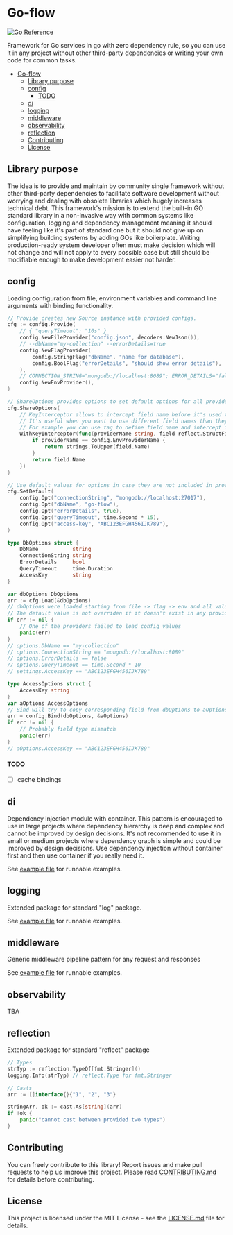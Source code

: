 # Go-flow

[![Go Reference](https://pkg.go.dev/badge/github.com/Prastiwar/go-flow.svg)](https://pkg.go.dev/github.com/Prastiwar/go-flow)

Framework for Go services in go with zero dependency rule, so you can use it in any project without other third-party dependencies or writing your own code for common tasks.

- [Go-flow](#go-flow)
  - [Library purpose](#library-purpose)
  - [config](#config)
      - [TODO](#todo)
  - [di](#di)
  - [logging](#logging)
  - [middleware](#middleware)
  - [observability](#observability)
  - [reflection](#reflection)
  - [Contributing](#contributing)
  - [License](#license)

## Library purpose

The idea is to provide and maintain by community single framework without other third-party dependencies to facilitate software development without worrying and dealing with obsolete libraries which hugely increases technical debt. This framework's mission is to extend the built-in GO standard library in a non-invasive way with common systems like configuration, logging and dependency management meaning it should have feeling like it's part of standard one but it should not give up on simplifying building systems by adding GOs like boilerplate.
Writing production-ready system developer often must make decision which will not change and will not apply to every possible case but still should be modifiable enough to make development easier not harder.

## config

Loading configuration from file, environment variables and command line arguments with binding functionality.
```go
// Provide creates new Source instance with provided configs.
cfg := config.Provide(
    // { "queryTimeout": "10s" }
    config.NewFileProvider("config.json", decoders.NewJson()),
    // --dbName="my-collection" --errorDetails=true
    config.NewFlagProvider(
        config.StringFlag("dbName", "name for database"),
        config.BoolFlag("errorDetails", "should show error details"),
    ),
    // CONNECTION_STRING="mongodb://localhost:8089"; ERROR_DETAILS="false"
    config.NewEnvProvider(),
)

// ShareOptions provides options to set default options for all provider.
cfg.ShareOptions(
    // KeyInterceptor allows to intercept field name before it's used to find it in provider.
    // It's useful when you want to use different field names than they're defined in struct.
    // For example you can use tag to define field name and intercept it there.
    WithKeyInterceptor(func(providerName string, field reflect.StructField) string {
        if providerName == config.EnvProviderName {
            return strings.ToUpper(field.Name)
        }
        return field.Name
    })
)

// Use default values for options in case they are not included in providers.
cfg.SetDefault(
    config.Opt("connectionString", "mongodb://localhost:27017"),
    config.Opt("dbName", "go-flow"),
    config.Opt("errorDetails", true),
    config.Opt("queryTimeout", time.Second * 15),
    config.Opt("access-key", "ABC123EFGH456IJK789"),
)

type DbOptions struct {
    DbName           string
    ConnectionString string
    ErrorDetails     bool
    QueryTimeout     time.Duration
    AccessKey        string
}

var dbOptions DbOptions
err := cfg.Load(&dbOptions)
// dbOptions were loaded starting from file -> flag -> env and all values were overriden in that order.
// The default value is not overriden if it doesn't exist in any provider
if err != nil {
    // One of the providers failed to load config values
    panic(err)
}
// options.DbName == "my-collection"
// options.ConnectionString == "mongodb://localhost:8089"
// options.ErrorDetails == false
// options.QueryTimeout == time.Second * 10
// settings.AccessKey == "ABC123EFGH456IJK789"

type AccessOptions struct {
    AccessKey string
}
var aOptions AccessOptions
// Bind will try to copy corresponding field from dbOptions to aOptions
err = config.Bind(dbOptions, &aOptions)
if err != nil {
    // Probably field type mismatch
    panic(err)
}
// aOptions.AccessKey == "ABC123EFGH456IJK789"
```

#### TODO

- [ ] cache bindings

## di

Dependency injection module with container. This pattern is encouraged to use in large projects where dependency hierarchy is deep and complex and cannot be improved by design decisions.
It's not recommended to use it in small or medium projects where dependency graph is simple and could be improved by design decisions.
Use dependency injection without container first and then use container if you really need it.

See [example file](di\example_test.go) for runnable examples.

## logging

Extended package for standard "log" package.

See [example file](logf\example_test.go) for runnable examples.

## middleware

Generic middleware pipeline pattern for any request and responses

See [example file](middleware\example_test.go) for runnable examples.

## observability

TBA

## reflection

Extended package for standard "reflect" package

```go
// Types
strTyp := reflection.TypeOf[fmt.Stringer]()
logging.Info(strTyp) // reflect.Type for fmt.Stringer

// Casts
arr := []interface{}{"1", "2", "3"}

stringArr, ok := cast.As[string](arr)
if !ok {
    panic("cannot cast between provided two types")
}
```

## Contributing

You can freely contribute to this library! Report issues and make pull requests to help us improve this project.
Please read [CONTRIBUTING.md](https://github.com/Prastiwar/Go-Flow/blob/main/.github/CONTRIBUTING.md) for details before contributing.

## License

This project is licensed under the MIT License - see the [LICENSE.md](https://github.com/Prastiwar/Go-Flow/blob/main/LICENSE) file for details.
